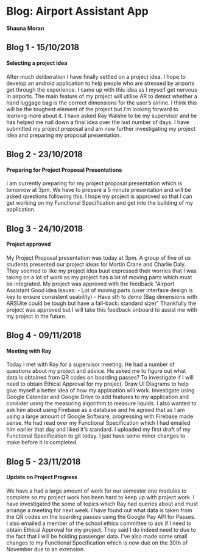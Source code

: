 # Blog: Airport Assistant App

**Shauna Moran**

## Blog 1 - 15/10/2018
#### Selecting a project idea

After much deliberation I have finally settled on a project idea. I hope to develop an android application to help people who are stressed by airports get through the experience. I came up with this idea as I myself get nervous in airports. The main feature of my project will utilise AR to detect whether a hand luggage bag is the correct dimensions for the user’s airline. I think this will be the toughest element of the project but I’m looking forward to learning more about it. I have asked Ray Walshe to be my supervisor and he has helped me nail down a final idea over the last number of days. I have submitted my project proposal and am now further investigating my project idea and preparing my proposal presentation.

## Blog 2 - 23/10/2018
#### Preparing for Project Proposal Presentations

I am currently preparing for my project proposal presentation which is tomorrow at 3pm. We have to prepare a 5 minute presentation and will be asked questions following this. I hope my project is approved so that I can get working on my Functional Specification and get into the building of my application.

## Blog 3 - 24/10/2018
#### Project approved

My Project Proposal presentation was today at 3pm. A group of five of us students presented our project ideas for Martin Crane and Charlie Daly. They seemed to like my project idea buut expressed their worries that I was taking on a lot of work as my project has a lot of moving parts which must be integrated. My project was approved with the feedback "Airport Assistant Good idea Issues: - Lot of moving parts (user interface design is key to ensure consistent usability) - Have sth to demo (Bag dimensions with ARSUite could be tough but have a fall-back: standard size)" Thankfully the project was approved but I will take this feedback onboard to assist me with my project in the future.

## Blog 4 - 09/11/2018
#### Meeting with Ray

Today I met with Ray for a supervisor meeting. He had a number of questions about my project and advice. He asked me to figure out what data is obtained from QR codes on boarding passes? To investigate if I will need to obtain Ethical Approval for my project. Draw UI Diagrams to help give myself a better idea of how my application will work. Investigate using Google Calendar and Google Drive to add features to my application and consider using the measuring algorithm to measure liquids. I also wanted to ask him about using Firebase as a database and he agreed that as I am using a large amount of Google Software, progressing with Firebase made sense. He had read over my Functional Specification which I had emailed him earlier that day and liked it's standard. I uploaded my first draft of my Functional Specification to git today. I just have some minor changes to make before it is completed.

## Blog 5 - 23/11/2018
#### Update on Project Progress

We have a had a large amount of work for our semester one modules to complete so my project work has been hard to keep up with project work. I have investigated the some of topics which Ray had queries about and must arrange a meeting for next week. I have found out what data is taken from the QR codes on the boarding passes using the Google Pay API for Passes. I also emailed a member of the school ethics committee to ask if I need to obtain Ethical Approval for my project. They said I do indeed need to due to the fact that I will be holding passenger data. I've also made some small changes to my Functional Specification which is now due on the 30th of November due to an extension.
